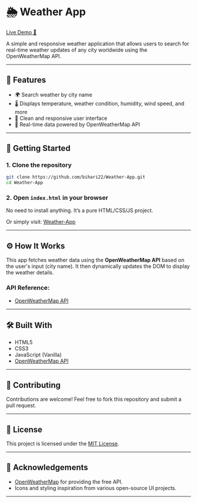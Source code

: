 # 🌦️ Weather App

[Live Demo 🚀](https://bihari22.github.io/Weather-App/)

A simple and responsive weather application that allows users to search for real-time weather updates of any city worldwide using the OpenWeatherMap API.

---

## 📌 Features

* 🌍 Search weather by city name
* 🌡️ Displays temperature, weather condition, humidity, wind speed, and more
* 🎨 Clean and responsive user interface
* 🔁 Real-time data powered by OpenWeatherMap API

---

## 🚀 Getting Started

### 1. Clone the repository

```bash
git clone https://github.com/bihari22/Weather-App.git
cd Weather-App
```

### 2. Open `index.html` in your browser

No need to install anything. It’s a pure HTML/CSS/JS project.

Or simply visit: [Weather-App](https://bihari22.github.io/Weather-App/)

---

## ⚙️ How It Works

This app fetches weather data using the **OpenWeatherMap API** based on the user's input (city name). It then dynamically updates the DOM to display the weather details.

### API Reference:

* [OpenWeatherMap API](https://openweathermap.org/api)

---

## 🛠️ Built With

* HTML5
* CSS3
* JavaScript (Vanilla)
* [OpenWeatherMap API](https://openweathermap.org/api)

---

## 📩 Contributing

Contributions are welcome! Feel free to fork this repository and submit a pull request.

---

## 📜 License

This project is licensed under the [MIT License](LICENSE).

---

## 🙌 Acknowledgements

* [OpenWeatherMap](https://openweathermap.org/) for providing the free API.
* Icons and styling inspiration from various open-source UI projects.

---
